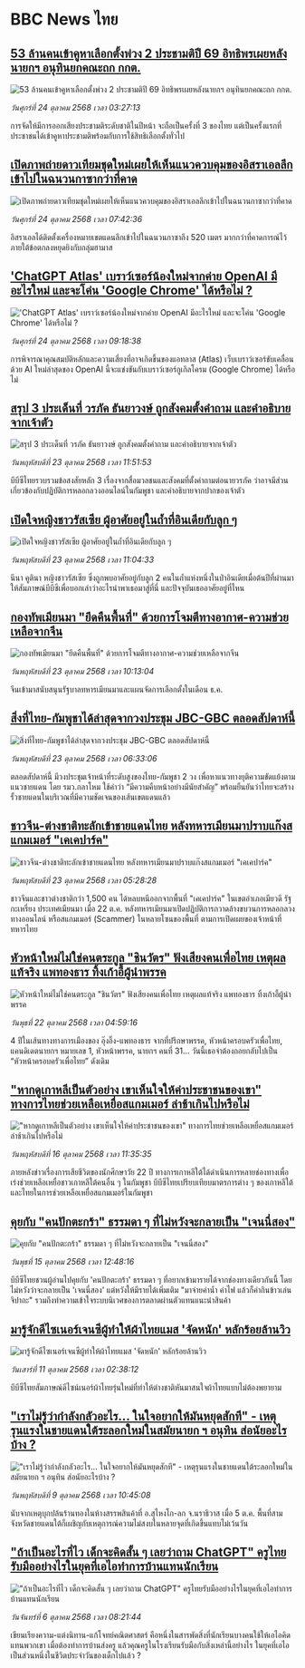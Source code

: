 # BBC News ไทย## [53 ล้านคนเข้าคูหาเลือกตั้งพ่วง 2 ประชามติปี 69 อิทธิพรเผยหลังนายกฯ อนุทินยกคณะถก กกต.](https://www.bbc.com/thai/articles/cg7n20xd39vo?at_medium=RSS&at_campaign=rss?at_campaign=githubrss)![53 ล้านคนเข้าคูหาเลือกตั้งพ่วง 2 ประชามติปี 69 อิทธิพรเผยหลังนายกฯ อนุทินยกคณะถก กกต.](https://ichef.bbci.co.uk/ace/ws/240/cpsprodpb/1dab/live/09ee4890-b087-11f0-aa13-0b0479f6f42a.jpg)_วันศุกร์ที่ 24 ตุลาคม 2568 เวลา 03:27:13_การจัดให้มีการออกเสียงประชามติระดับชาติในปีหน้า จะถือเป็นครั้งที่ 3 ของไทย แต่เป็นครั้งแรกที่ประชาชนได้เข้าคูหาประชามติพร้อมกับการใช้สิทธิเลือกตั้งทั่วไป## [เปิดภาพถ่ายดาวเทียมชุดใหม่เผยให้เห็นแนวควบคุมของอิสราเอลลึกเข้าไปในฉนวนกาซากว่าที่คาด](https://www.bbc.com/thai/articles/c4gp2d210p5o?at_medium=RSS&at_campaign=rss?at_campaign=githubrss)![เปิดภาพถ่ายดาวเทียมชุดใหม่เผยให้เห็นแนวควบคุมของอิสราเอลลึกเข้าไปในฉนวนกาซากว่าที่คาด](https://ichef.bbci.co.uk/ace/ws/240/cpsprodpb/5053/live/e62540f0-b0ac-11f0-aa13-0b0479f6f42a.jpg)_วันศุกร์ที่ 24 ตุลาคม 2568 เวลา 07:42:36_อิสราเอลได้ติดตั้งเครื่องหมายเขตแดนลึกเข้าไปในฉนวนกาซาถึง 520 เมตร มากกว่าที่คาดการณ์ไว้ภายใต้ข้อตกลงหยุดยิงกับกลุ่มฮามาส## ['ChatGPT Atlas' เบราว์เซอร์น้องใหม่จากค่าย OpenAI มีอะไรใหม่ และจะโค่น 'Google Chrome' ได้หรือไม่ ?](https://www.bbc.com/thai/articles/cq6z7qnn09yo?at_medium=RSS&at_campaign=rss?at_campaign=githubrss)!['ChatGPT Atlas' เบราว์เซอร์น้องใหม่จากค่าย OpenAI มีอะไรใหม่ และจะโค่น 'Google Chrome' ได้หรือไม่ ?](https://ichef.bbci.co.uk/ace/ws/240/cpsprodpb/f780/live/b12a2460-b01b-11f0-8261-4d7901038185.jpg)_วันศุกร์ที่ 24 ตุลาคม 2568 เวลา 09:18:38_การพิจารณาคุณสมบัติหลักและความเสี่ยงที่อาจเกิดขึ้นของแอทลาส (Atlas) เว็บเบราว์เซอร์ขับเคลื่อนด้วย AI ใหม่ล่าสุดของ OpenAI นี้จะแข่งขันกับเบราว์เซอร์กูเกิลโครม (Google Chrome) ได้หรือไม่## [สรุป 3 ประเด็นที่ วรภัค ธันยาวงษ์ ถูกสังคมตั้งคำถาม และคำอธิบายจากเจ้าตัว](https://www.bbc.com/thai/articles/cly4dxg88gjo?at_medium=RSS&at_campaign=rss?at_campaign=githubrss)![สรุป 3 ประเด็นที่ วรภัค ธันยาวงษ์ ถูกสังคมตั้งคำถาม และคำอธิบายจากเจ้าตัว](https://ichef.bbci.co.uk/ace/ws/240/cpsprodpb/132e/live/1c2f3600-af3c-11f0-b2a1-6f537f66f9aa.jpg)_วันพฤหัสบดีที่ 23 ตุลาคม 2568 เวลา 11:51:53_บีบีซีไทยรวบรวมข้อสงสัยหลัก 3 เรื่องจากสื่อมวลชนและสังคมที่ตั้งคำถามต่อนายวรภัค ว่าอาจมีส่วนเกี่ยวข้องกับปฏิบัติการหลอกลวงออนไลน์ในกัมพูชา และคำอธิบายจากปากของเจ้าตัว## [เปิดใจหญิงชาวรัสเซีย ผู้อาศัยอยู่ในถ้ำที่อินเดียกับลูก ๆ](https://www.bbc.com/thai/articles/ce8g2yyn6zpo?at_medium=RSS&at_campaign=rss?at_campaign=githubrss)![เปิดใจหญิงชาวรัสเซีย ผู้อาศัยอยู่ในถ้ำที่อินเดียกับลูก ๆ](https://ichef.bbci.co.uk/ace/ws/240/cpsprodpb/1068/live/6cdf6860-a1f7-11f0-947b-6b8b23372a50.jpg)_วันพฤหัสบดีที่ 23 ตุลาคม 2568 เวลา 11:04:33_นีนา คูตินา หญิงชาวรัสเซีย ซึ่งถูกพบอาศัยอยู่กับลูก 2 คนในถ้ำแห่งหนึ่งในป่าอินเดียเมื่อต้นปีที่ผ่านมา ให้สัมภาษณ์บีบีซีเพื่อบอกเล่าว่าอะไรนำพาเธอมาสู่ที่นี่ และปัจจุบันเธออาศัยอยู่ที่ไหน## [กองทัพเมียนมา "ยึดคืนพื้นที่" ด้วยการโจมตีทางอากาศ-ความช่วยเหลือจากจีน](https://www.bbc.com/thai/articles/cdrzgjv5prro?at_medium=RSS&at_campaign=rss?at_campaign=githubrss)![กองทัพเมียนมา "ยึดคืนพื้นที่" ด้วยการโจมตีทางอากาศ-ความช่วยเหลือจากจีน](https://ichef.bbci.co.uk/ace/ws/240/cpsprodpb/7eb2/live/f27501c0-af34-11f0-b1c6-736a05ed5483.jpg)_วันพฤหัสบดีที่ 23 ตุลาคม 2568 เวลา 10:13:04_จีนเข้ามาสนับสนุนรัฐบาลทหารเมียนมาและแผนจัดการเลือกตั้งในเดือน ธ.ค.## [สิ่งที่ไทย-กัมพูชาได้ล่าสุดจากวงประชุม JBC-GBC ตลอดสัปดาห์นี้](https://www.bbc.com/thai/articles/cd9kl88x4kqo?at_medium=RSS&at_campaign=rss?at_campaign=githubrss)![สิ่งที่ไทย-กัมพูชาได้ล่าสุดจากวงประชุม JBC-GBC ตลอดสัปดาห์นี้](https://ichef.bbci.co.uk/ace/ws/240/cpsprodpb/ff0b/live/10681a20-afd8-11f0-b2a1-6f537f66f9aa.jpg)_วันพฤหัสบดีที่ 23 ตุลาคม 2568 เวลา 06:33:06_ตลอดสัปดาห์นี้ มีวงประชุมเจ้าหน้าที่ระดับสูงของไทย-กัมพูชา 2 วง เพื่อหาแนวทางยุติความขัดแย้งตามแนวชายแดน โดย รมว.กลาโหม ใช้คำว่า “มีความคืบหน้าอย่างมีนัยสำคัญ” พร้อมยืนยันว่าไทยจะสร้างรั้วชายแดนในบริเวณที่มีความชัดเจนของเส้นเขตแดนแล้ว## [ชาวจีน-ต่างชาติทะลักเข้าชายแดนไทย หลังทหารเมียนมาปราบแก๊งสแกมเมอร์ "เคเคปาร์ค"](https://www.bbc.com/thai/articles/c986g58e88po?at_medium=RSS&at_campaign=rss?at_campaign=githubrss)![ชาวจีน-ต่างชาติทะลักเข้าชายแดนไทย หลังทหารเมียนมาปราบแก๊งสแกมเมอร์ "เคเคปาร์ค"](https://ichef.bbci.co.uk/ace/ws/240/cpsprodpb/aef9/live/28ecf550-ad8c-11f0-93d0-d5294e42252c.jpg)_วันพฤหัสบดีที่ 23 ตุลาคม 2568 เวลา 05:28:28_ชาวจีนและชาวต่างชาติกว่า 1,500 คน ได้หลบหนีออกจากพื้นที่ "เคเคปาร์ค" ในเขตอำเภอเมียวดี รัฐกะเหรี่ยง ประเทศเมียนมา เมื่อ 22 ต.ค. หลังทหารเมียนมาเปิดปฏิบัติการกวาดล้างขบวนการหลอกลวงทางออนไลน์ หรือสแกมเมอร์ (Scammer) ในหลายโซนของพื้นที่ ตามการเปิดเผยของเจ้าหน้าที่ทหารไทย## [หัวหน้าใหม่ไม่ใช่คนตระกูล "ชินวัตร" ฟังเสียงคนเพื่อไทย เหตุผลแท้จริง แพทองธาร ทิ้งเก้าอี้ผู้นำพรรค](https://www.bbc.com/thai/articles/c98646gng1jo?at_medium=RSS&at_campaign=rss?at_campaign=githubrss)![หัวหน้าใหม่ไม่ใช่คนตระกูล "ชินวัตร" ฟังเสียงคนเพื่อไทย เหตุผลแท้จริง แพทองธาร ทิ้งเก้าอี้ผู้นำพรรค](https://ichef.bbci.co.uk/ace/ws/240/cpsprodpb/4ee0/live/0ae8cdf0-af02-11f0-aa13-0b0479f6f42a.jpg)_วันพุธที่ 22 ตุลาคม 2568 เวลา 04:59:16_4 ปีในเส้นทางทางการเมืองของ อุ๊งอิ๊ง-แพทองธาร จากที่ปรึกษาพรรค, หัวหน้าครอบครัวเพื่อไทย, แคนดิเดตนายกฯ หมายเลข 1, หัวหน้าพรรค, นายกฯ คนที่ 31... วันนี้เธอจำต้องถอยกลับไปเป็น “หัวหน้าครอบครัวเพื่อไทย” ดังเดิม## ["หากดูเกาหลีเป็นตัวอย่าง เขาเห็นใจให้ค่าประชาชนของเขา" ทางการไทยช่วยเหลือเหยื่อสแกมเมอร์ ล่าช้าเกินไปหรือไม่](https://www.bbc.com/thai/articles/c620lgl676ko?at_medium=RSS&at_campaign=rss?at_campaign=githubrss)!["หากดูเกาหลีเป็นตัวอย่าง เขาเห็นใจให้ค่าประชาชนของเขา" ทางการไทยช่วยเหลือเหยื่อสแกมเมอร์ ล่าช้าเกินไปหรือไม่](https://ichef.bbci.co.uk/ace/ws/240/cpsprodpb/0d67/live/6c10aa60-aa81-11f0-b2a1-6f537f66f9aa.jpg)_วันพฤหัสบดีที่ 16 ตุลาคม 2568 เวลา 11:35:35_ภายหลังข่าวเรื่องการเสียชีวิตของนักศึกษาวัย 22 ปี ทางการเกาหลีใต้ได้ดำเนินการหลายช่องทางเพื่อเร่งช่วยเหลือเหยื่อชาวเกาหลีใต้คนอื่น ๆ ในกัมพูชา  บีบีซีไทยเปรียบเทียบมาตรการต่าง ๆ ของเกาหลีใต้และไทยในการช่วยเหลือเหยื่อสแกมเมอร์ในกัมพูชา## [คุยกับ "คนปักตะกร้า" ธรรมดา ๆ ที่ไม่หวังจะกลายเป็น "เจนนี่สอง"](https://www.bbc.com/thai/articles/c2drpzn3k7yo?at_medium=RSS&at_campaign=rss?at_campaign=githubrss)![คุยกับ "คนปักตะกร้า" ธรรมดา ๆ ที่ไม่หวังจะกลายเป็น "เจนนี่สอง"](https://ichef.bbci.co.uk/ace/ws/240/cpsprodpb/50e6/live/e0143630-a9ae-11f0-97ec-91b89bd10dfa.jpg)_วันพุธที่ 15 ตุลาคม 2568 เวลา 12:48:16_บีบีซีไทยชวนผู้อ่านไปคุยกับ 'คนปักตะกร้า' ธรรมดา ๆ ที่อยากเข้ามารายได้จากช่องทางเดียวกันนี้ โดยไม่หวังว่าจะกลายเป็น 'เจนนี่สอง' แต่หวังให้มีรายได้เพิ่มเติม "มาจ่ายค่าน้ำ ค่าไฟ แล้วก็ค่ากินข้าวเล่นจิปาถะ" รวมถึงทำความเข้าใจระบบนิเวศของการตลาดผ่านตัวแทนแนะนำสินค้า## [มารู้จักดีไซเนอร์เจนซีผู้ทำให้ผ้าไทยแมส 'จัดหนัก' หลักร้อยล้านวิว](https://www.bbc.com/thai/articles/cj4y72rr9gjo?at_medium=RSS&at_campaign=rss?at_campaign=githubrss)![มารู้จักดีไซเนอร์เจนซีผู้ทำให้ผ้าไทยแมส 'จัดหนัก' หลักร้อยล้านวิว](https://ichef.bbci.co.uk/ace/ws/240/cpsprodpb/c3a0/live/d4ae1ad0-a40f-11f0-b741-177e3e2c2fc7.jpg)_วันเสาร์ที่ 11 ตุลาคม 2568 เวลา 02:38:12_บีบีซีไทยสัมภาษณ์ดีไซน์เนอร์ผ้าไทยรุ่นใหม่ที่ทำให้ต่างชาติหันมาสนใจผ้าไทยแบบไม่ต้องพยายาม## ["เราไม่รู้ว่ากำลังกลัวอะไร... ในใจอยากให้มันหยุดสักที" - เหตุรุนแรงในชายแดนใต้ระลอกใหม่ในสมัยนายก ฯ อนุทิน ส่อนัยอะไรบ้าง ?](https://www.bbc.com/thai/articles/cgj19jx8z79o?at_medium=RSS&at_campaign=rss?at_campaign=githubrss)!["เราไม่รู้ว่ากำลังกลัวอะไร... ในใจอยากให้มันหยุดสักที" - เหตุรุนแรงในชายแดนใต้ระลอกใหม่ในสมัยนายก ฯ อนุทิน ส่อนัยอะไรบ้าง ?](https://ichef.bbci.co.uk/ace/ws/240/cpsprodpb/b174/live/dabb4060-a4eb-11f0-b741-177e3e2c2fc7.jpg)_วันพฤหัสบดีที่ 9 ตุลาคม 2568 เวลา 10:45:08_นับจากเหตุบุกปล้นร้านทองในห้างสรรพสินค้าที่ อ.สุไหงโก-ลก จ.นราธิวาส เมื่อ 5 ต.ค. พื้นที่สามจังหวัดชายแดนใต้ก็เผชิญกับเหตุการณ์ความไม่สงบในหลายจุดที่เกิดขึ้นแทบไม่เว้นวัน## ["ถ้าเป็นอะไรที่ไว เด็กจะคิดสั้น ๆ เลยว่าถาม ChatGPT" ครูไทยรับมืออย่างไรในยุคที่เอไอทำการบ้านแทนนักเรียน](https://www.bbc.com/thai/articles/c1wg204991xo?at_medium=RSS&at_campaign=rss?at_campaign=githubrss)!["ถ้าเป็นอะไรที่ไว เด็กจะคิดสั้น ๆ เลยว่าถาม ChatGPT" ครูไทยรับมืออย่างไรในยุคที่เอไอทำการบ้านแทนนักเรียน](https://ichef.bbci.co.uk/ace/ws/240/cpsprodpb/3e15/live/f91b9160-a28c-11f0-b741-177e3e2c2fc7.jpg)_วันจันทร์ที่ 6 ตุลาคม 2568 เวลา 08:21:44_เขียนเรียงความ-แต่งนิทาน-แก้โจทย์คณิตศาสตร์ คือหนึ่งในสารพัดสิ่งที่นักเรียนบางคนใช้ให้เอไอคิดแทนพวกเขา เมื่อต้องทำการบ้านส่งครู แล้วคุณครูในโรงเรียนรับมือกับสิ่งเหล่านี้อย่างไร ในยุคที่เอไอเป็นส่วนหนึ่งในชีวิตประจำวันของเด็กไปแล้ว ?